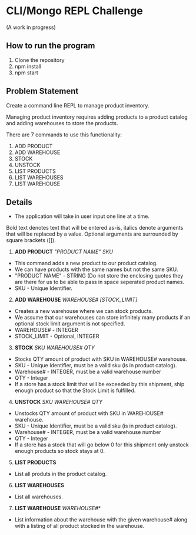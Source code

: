 # CLI/Mongo REPL Challenge
(A work in progress)

## How to run the program
1. Clone the repository
2. npm install 
3. npm start 

## Problem Statement
Create a command line REPL to manage product inventory.

Managing product inventory requires adding products to a product catalog and adding warehouses to store the products.

There are 7 commands to use this functionality:
1. ADD PRODUCT
2. ADD WAREHOUSE
3. STOCK
4. UNSTOCK
5. LIST PRODUCTS
6. LIST WAREHOUSES
7. LIST WAREHOUSE

## Details
- The application will take in user input one line at a time.

Bold text denotes text that will be entered as-is, italics denote arguments that will be replaced by a value. Optional arguments are surrounded by square brackets ([]).

1. **ADD PRODUCT** *"PRODUCT NAME"* *SKU*
- This command adds a new product to our product catalog.
- We can have products with the same names but not the same SKU.
- "PRODUCT NAME" - STRING (Do not store the enclosing quotes they are there for us to be able to pass in space seperated product names.
- SKU - Unique Identifier.

2. **ADD WAREHOUSE** *WAREHOUSE#*  *[STOCK_LIMIT]*
- Creates a new warehouse where we can stock products.
- We assume that our warehouses can store infinitely many products if an optional stock limit argument is not specified.
- WAREHOUSE# - INTEGER
- STOCK_LIMIT - Optional, INTEGER

3. **STOCK** *SKU* *WAREHOUSE#* *QTY*
- Stocks QTY amount of product with SKU in WAREHOUSE# warehouse.
- SKU - Unique Identifier, must be a valid sku (is in product catalog).
- Warehouse# - INTEGER, must be a valid warehouse number
- QTY - Integer
- If a store has a stock limit that will be exceeded by this shipment, ship enough product so that the Stock Limit is fulfilled.

4. **UNSTOCK** *SKU* *WAREHOUSE#* *QTY*
- Unstocks QTY amount of product with SKU in WAREHOUSE# warehouse.
- SKU - Unique Identifier, must be a valid sku (is in product catalog).
- Warehouse# - INTEGER, must be a valid warehouse number
- QTY - Integer
- If a store has a stock that will go below 0 for this shipment only unstock enough products so stock stays at 0.

5. **LIST PRODUCTS**
- List all produts in the product catalog.

6. **LIST WAREHOUSES**
- List all warehouses.

7. **LIST WAREHOUSE** *WAREHOUSE#**
- List information about the warehouse with the given warehouse# along with a listing of all product stocked in the warehouse.
